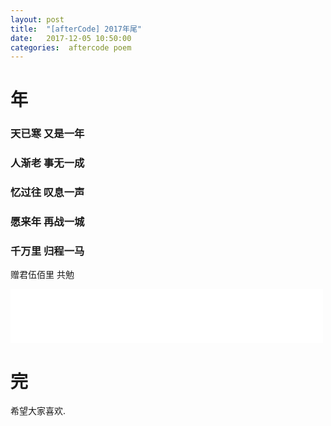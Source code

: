 ```yaml
---
layout: post
title:  "[afterCode] 2017年尾"
date:   2017-12-05 10:50:00
categories:  aftercode poem
---
```


# 年

### 天已寒 又是一年

### 人渐老 事无一成

### 忆过往 叹息一声

### 愿来年 再战一城

### 千万里 归程一马

赠君伍佰里 共勉


<iframe frameborder="no" border="0" width="500" height="86" src="//music.163.com/outchain/player?type=2&id=476428707&auto=1&height=66"></iframe>

# 完
希望大家喜欢.